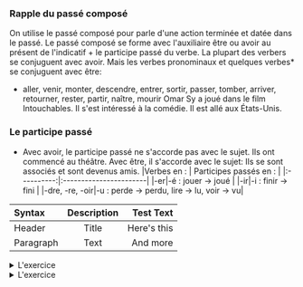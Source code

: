 ### Rapple du passé composé
On utilise le passé composé pour parle d'une action terminée et datée dans le passé.
Le passé composé se forme avec l'auxiliaire être ou avoir au présent de l'indicatif + le participe passé du verbe.
La plupart des verbers se conjuguent avec avoir. Mais les verbes pronominaux et quelques verbes* se conjuguent avec être:
* aller, venir, monter, descendre, entrer, sortir, passer, tomber, arriver, retourner, rester, partir, naître, mourir
Omar Sy a joué dans le film Intouchables.
Il s'est intéressé à la comédie.
Il est allé aux États-Unis.
### Le participe passé
* Avec avoir, le participe passé ne s'accorde pas avec le sujet.
Ils ont commencé au théâtre.
Avec être, il s'accorde avec le sujet: 
Ils se sont associés et sont devenus amis.
|Verbes en : | Participes passés en : |
|:----------:|:-----------------------|
|-er|-é : jouer -> joué |
|-ir|-i : finir -> fini |
|-dre, -re, -oir|-u : perde -> perdu, lire -> lu, voir -> vu|

<p>

| Syntax      | Description | Test Text     |
| :---        |    :----:   |          ---: |
| Header      | Title       | Here's this   |
| Paragraph   | Text        | And more      |
</p>

<details><summary>L'exercice</summary>
<p>
</p>
</details>

<details><summary>L'exercice</summary>
<p>
</p>
</details>